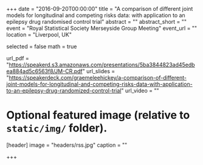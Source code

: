 +++
date = "2016-09-20T00:00:00"
title = "A comparison of different joint models for longitudinal and competing risks data: with application to an epilepsy drug randomised control trial"
abstract = ""
abstract_short = ""
event = "Royal Statistical Society Merseyside Group Meeting"
event_url = ""
location = "Liverpool, UK"

selected = false
math = true

url_pdf = "https://speakerd.s3.amazonaws.com/presentations/5ba3844823ad45edbea884ad5c6563f8/JM-CR.pdf"
url_slides = "https://speakerdeck.com/graemeleehickey/a-comparison-of-different-joint-models-for-longitudinal-and-competing-risks-data-with-application-to-an-epilepsy-drug-randomized-control-trial"
url_video = ""

# Optional featured image (relative to `static/img/` folder).
[header]
image = "headers/rss.jpg"
caption = ""

+++
